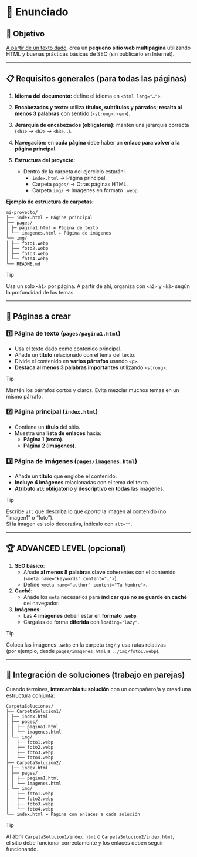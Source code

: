 # 📝 Enunciado

## 🎯 Objetivo

[A partir de un texto dado](./starter/text.txt), crea un **pequeño sitio web multipágina** utilizando HTML y buenas prácticas básicas de SEO (sin publicarlo en Internet).

---

## 📋 Requisitos generales (para todas las páginas)

1. **Idioma del documento:** define el idioma en `<html lang="…">`.
2. **Encabezados y texto:** utiliza **títulos, subtítulos y párrafos**; **resalta al menos 3 palabras** con sentido (`<strong>`, `<em>`).
3. **Jerarquía de encabezados (obligatoria):** mantén una jerarquía correcta (`<h1>` → `<h2>` → `<h3>`…).
4. **Navegación:** en **cada página** debe haber un **enlace para volver a la página principal**.
5. **Estructura del proyecto:**

   - Dentro de la carpeta del ejercicio estarán:
     - `index.html` → Página principal.
     - Carpeta `pages/` → Otras páginas HTML.
     - Carpeta `img/` → Imágenes en formato `.webp`.

**Ejemplo de estructura de carpetas:**

```text
mi-proyecto/
├── index.html ← Página principal
├── pages/
│ ├─ pagina1.html ← Página de texto
│ └── imagenes.html ← Página de imágenes
└── img/
│ ├── foto1.webp
│ ├── foto2.webp
│ ├── foto3.webp
│ └── foto4.webp
└── README.md
```

> [!TIP]
> Usa un solo `<h1>` por página. A partir de ahí, organiza con `<h2>` y `<h3>` según la profundidad de los temas.

---

## 📄 Páginas a crear

### 1️⃣ Página de texto (`pages/pagina1.html`)

- Usa el [texto dado](./text.txt) como contenido principal.
- Añade un **título** relacionado con el tema del texto.
- Divide el contenido en **varios párrafos** usando `<p>`.
- **Destaca al menos 3 palabras importantes** utilizando `<strong>`.

> [!TIP]
> Mantén los párrafos cortos y claros. Evita mezclar muchos temas en un mismo párrafo.

### 2️⃣ Página principal (`index.html`)

- Contiene un **título** del sitio.
- Muestra una **lista de enlaces** hacia:
  - **Página 1 (texto)**.
  - **Página 2 (imágenes)**.

### 3️⃣ Página de imágenes (`pages/imagenes.html`)

- Añade un **título** que englobe el contenido.
- **Incluye 4 imágenes** relacionadas con el tema del texto.
- **Atributo `alt` obligatorio** y **descriptivo** en **todas** las imágenes.

> [!TIP]
> Escribe `alt` que describa lo que *aporta* la imagen al contenido (no “imagen1” o “foto”).  
> Si la imagen es solo decorativa, indícalo con `alt=""`.

---

## 🏆 ADVANCED LEVEL (opcional)

1. **SEO básico**:
   - Añade **al menos 8 palabras clave** coherentes con el contenido (`<meta name="keywords" content="…">`).
   - Define `<meta name="author" content="Tu Nombre">`.
2. **Caché**:
   - Añade los `meta` necesarios para **indicar que no se guarde en caché** del navegador.
3. **Imágenes**:
   - Las **4 imágenes** deben estar en **formato `.webp`**.
   - Cárgalas de forma **diferida** con `loading="lazy"`.

> [!TIP]
> Coloca las imágenes `.webp` en la carpeta `img/` y usa rutas relativas  
> (por ejemplo, desde `pages/imagenes.html` a `../img/foto1.webp`).

---

## 🤝 Integración de soluciones (trabajo en parejas)

Cuando termines, **intercambia tu solución** con un compañero/a y cread una estructura conjunta:

```text
CarpetaSoluciones/
├── CarpetaSolucion1/
│ ├── index.html
│ ├── pages/
│ │ ├── pagina1.html
│ │ └── imagenes.html
│ └── img/
│   ├── foto1.webp
│   ├── foto2.webp
│   ├── foto3.webp
│   └── foto4.webp
├── CarpetaSolucion2/
│ ├── index.html
│ ├── pages/
│ │ ├── pagina1.html
│ │ └── imagenes.html
│ └── img/
│   ├── foto1.webp
│   ├── foto2.webp
│   ├── foto3.webp
│   └── foto4.webp
└── index.html ← Página con enlaces a cada solución
```

> [!TIP]
> Al abrir `CarpetaSolucion1/index.html` o `CarpetaSolucion2/index.html`,  
> el sitio debe funcionar correctamente y los enlaces deben seguir funcionando.
